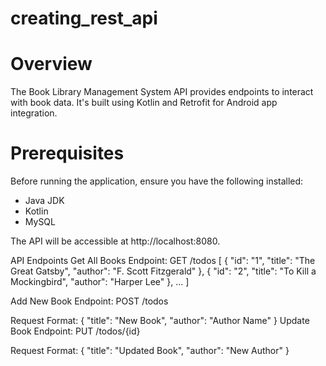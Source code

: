 # creating_rest_api

# Overview

The Book Library Management System API provides endpoints to interact with book data. It's built using Kotlin and Retrofit for Android app integration.

# Prerequisites

Before running the application, ensure you have the following installed:
- Java JDK
- Kotlin
- MySQL

The API will be accessible at http://localhost:8080.

API Endpoints
Get All Books
Endpoint: GET /todos
[
  {
    "id": "1",
    "title": "The Great Gatsby",
    "author": "F. Scott Fitzgerald"
  },
  {
    "id": "2",
    "title": "To Kill a Mockingbird",
    "author": "Harper Lee"
  },
  ...
]

Add New Book
Endpoint: POST /todos

Request Format:
{
  "title": "New Book",
  "author": "Author Name"
}
Update Book
Endpoint: PUT /todos/{id}

Request Format:
{
  "title": "Updated Book",
  "author": "New Author"
}


